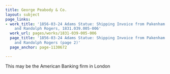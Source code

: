 ```yaml
---
title: George Peabody & Co.
layout: subject
page_links:
- work_title: '1856-03-24 Adams Statue: Shipping Invoice from Pakenham Hooker & Co.
    and Randolph Rogers, 1831.039.005-006'
  work_url: pages/works/1831-039-005-006
  page_title: '1856-03-24 Adams Statue: Shipping Invoice from Pakenham Hooker & Co.
    and Randolph Rogers (page 2)'
  page_anchor: page-1130672

---
```

<p>This may be the American Banking firm in London</p>